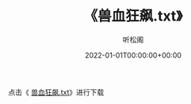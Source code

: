 ﻿---
title:  《兽血狂飙.txt》
date:   2022-01-01T00:00:00+00:00
author: 听松阁
layout: post
permalink: /兽血狂飙/
categories: 小说
tags: [小说]
---

点击《 [兽血狂飙.txt](http://img.660000.xyz/bookstukust/book/bntxt/10/兽血狂飙.txt)》进行下载